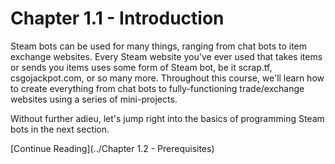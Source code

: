 # Chapter 1.1 - Introduction

Steam bots can be used for many things, ranging from chat bots to item exchange
websites. Every Steam website you've ever used that takes items or sends you
items uses some form of Steam bot, be it scrap.tf, csgojackpot.com, or so many
more. Throughout this course, we'll learn how to create everything from chat
bots to fully-functioning trade/exchange websites using a series of
mini-projects.

Without further adieu, let's jump right into the basics of programming Steam
bots in the next section.

[Continue Reading](../Chapter 1.2 - Prerequisites)
